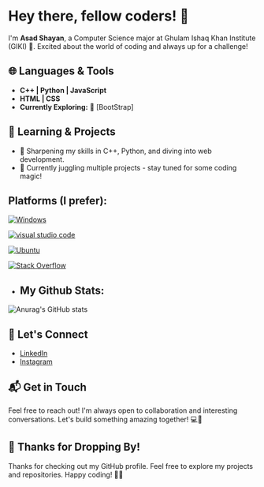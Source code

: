 # Hey there, fellow coders! 👋

I'm **Asad Shayan**, a Computer Science major at Ghulam Ishaq Khan Institute (GIKI) 🚀. Excited about the world of coding and always up for a challenge!

## 🌐 Languages & Tools

- **C++ | Python | JavaScript**
- **HTML | CSS**
- **Currently Exploring:** 🚀 [BootStrap]

## 🌱 Learning & Projects

- 📘 Sharpening my skills in C++, Python, and diving into web development.
- 🚀 Currently juggling multiple projects - stay tuned for some coding magic!

## Platforms (I prefer):
<a href='https://github.com/shivamkapasia0' target="_blank"><img alt='Windows' src='https://img.shields.io/badge/Windows-100000?style=for-the-badge&logo=Windows&logoColor=white&labelColor=286BDD&color=1A44DD'/></a>

<a href='https://github.com/shivamkapasia0' target="_blank"><img alt='visual studio code' src='https://img.shields.io/badge/VS_Code-100000?style=for-the-badge&logo=visual studio code&logoColor=white&labelColor=7274FF&color=699CE0'/></a>

<a href='https://github.com/shivamkapasia0' target="_blank"><img alt='Ubuntu' src='https://img.shields.io/badge/Ubuntu-100000?style=for-the-badge&logo=Ubuntu&logoColor=white&labelColor=FD950B&color=FD9A18'/></a>

<a href='https://github.com/shivamkapasia0' target="_blank"><img alt='Stack Overflow' src='https://img.shields.io/badge/Stack_OverFlow-100000?style=for-the-badge&logo=Stack Overflow&logoColor=000000&labelColor=FFFFFF&color=E07F00'/></a>
- ## My Github Stats:

![Anurag's GitHub stats](https://github-readme-stats.vercel.app/api?username=AsadShayan&show_icons=true&theme=radical)

## 🤝 Let's Connect

- [LinkedIn](https://www.linkedin.com/in/asad-shayan-b5b682297?utm_source=share&utm_campaign=share_via&utm_content=profile&utm_medium=ios_app)
- [Instagram](https://www.instagram.com/is_shayan_missing?igsh=MzRlODBiNWFlZA==)


## 📬 Get in Touch

Feel free to reach out! I'm always open to collaboration and interesting conversations. Let's build something amazing together! 💻🌈

## 🎉 Thanks for Dropping By!

Thanks for checking out my GitHub profile. Feel free to explore my projects and repositories. Happy coding! 🚀✨
